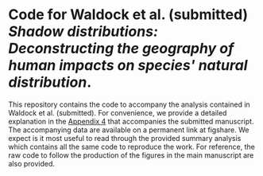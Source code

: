 # Code for Waldock et al. (submitted) *Shadow distributions: Deconstructing the geography of human impacts on species' natural distribution*.

This repository contains the code to accompany the analysis contained in Waldock et al. (submitted). For convenience, we provide a detailed explanation in the [Appendix 4](https://github.com/wyss-swiss-fish/xAI-demonstration/blob/d348eb0a0c1351da28c140adaf214c1c08e504ab/Appendix%204%20Explainable%20AI%20for%20SDMs%20code.pdf) that accompanies the submitted manuscript. The accompanying data are available on a permanent link at figshare. We expect is it most useful to read through the provided summary analysis which contains all the same code to reproduce the work. For reference, the raw code to follow the production of the figures in the main manuscript are also provided.
